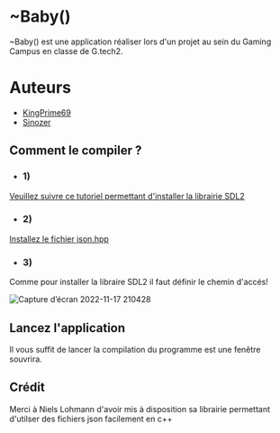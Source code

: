 # ~Baby()
~Baby() est une application réaliser lors d'un projet au sein du Gaming Campus en classe de G.tech2.

# Auteurs 
- [KingPrime69](https://github.com/KingPrime69)
- [Sinozer](https://github.com/Sinozer)

## Comment le compiler ?

- ### 1) 
[Veuillez suivre ce tutoriel permettant d'installer la librairie SDL2](https://lazyfoo.net/tutorials/SDL/01_hello_SDL/windows/msvc2019/index.php)

- ### 2) 
[Installez le fichier json.hpp](https://github.com/nlohmann/json/tree/develop/include/nlohmann)

- ### 3) 
Comme pour installer la libraire SDL2 il faut définir le chemin d'accés!

![Capture d’écran 2022-11-17 210428](https://user-images.githubusercontent.com/92248230/202548004-63841af2-64ef-4932-aa40-f2a65aff0804.png)

## Lancez l'application

Il vous suffit de lancer la compilation du programme est une fenêtre souvrira.

## Crédit

Merci à Niels Lohmann d'avoir mis à disposition sa librairie permettant d'utilser des fichiers json facilement en c++

